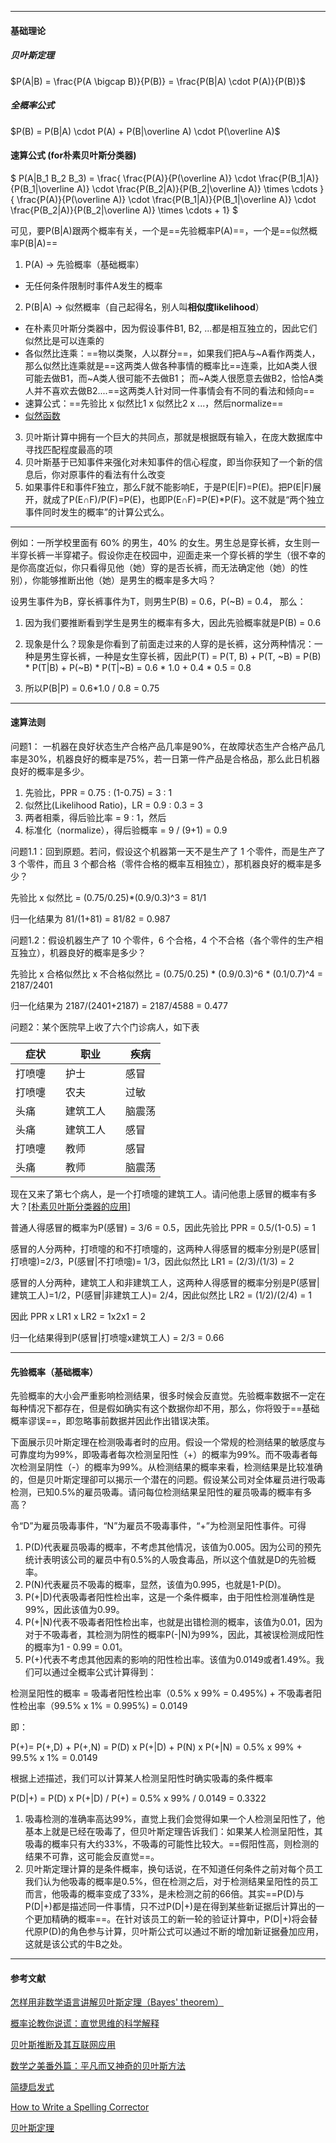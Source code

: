 
---
#### 基础理论
##### 贝叶斯定理

$P(A|B) = \frac{P(A \bigcap B)}{P(B)} = \frac{P(B|A) \cdot P(A)}{P(B)}$

##### 全概率公式

$P(B) = P(B|A) \cdot P(A) + P(B|\overline A) \cdot P(\overline A)$


#### 速算公式 (for朴素贝叶斯分类器)

$
P(A|B_1 B_2 B_3) = \frac{ \frac{P(A)}{P(\overline A)} \cdot \frac{P(B_1|A)}{P(B_1|\overline A)} \cdot \frac{P(B_2|A)}{P(B_2|\overline A)} \times \cdots }{ \frac{P(A)}{P(\overline A)} \cdot \frac{P(B_1|A)}{P(B_1|\overline A)} \cdot \frac{P(B_2|A)}{P(B_2|\overline A)} \times \cdots  + 1}
$

可见，要P(B|A)跟两个概率有关，一个是==先验概率P(A)==，一个是==似然概率P(B|A)==

1. P(A) -> 先验概率（基础概率）
- 无任何条件限制时事件A发生的概率

2. P(B|A) -> 似然概率（自己起得名，别人叫**相似度likelihood**）
- 在朴素贝叶斯分类器中，因为假设事件B1, B2, ...都是相互独立的，因此它们似然比是可以连乘的
- 各似然比连乘：==物以类聚，人以群分==，如果我们把A与~A看作两类人， 那么似然比连乘就是==这两类人做各种事情的概率比==连乘，比如A类人很可能去做B1，而~A类人很可能不去做B1； 而~A类人很愿意去做B2，恰恰A类人并不喜欢去做B2....==这两类人针对同一件事情会有不同的看法和倾向==
- 速算公式：==先验比 x 似然比1 x 似然比2 x ...，然后normalize==
- [似然函数](https://en.wikipedia.org/wiki/Likelihood_function)
3. 贝叶斯计算中拥有一个巨大的共同点，那就是根据既有输入，在庞大数据库中寻找匹配程度最高的项
4. 贝叶斯基于已知事件来强化对未知事件的信心程度，即当你获知了一个新的信息后，你对原事件的看法有什么改变
5. 如果事件E和事件F独立，那么F就不能影响E，于是P(E|F)=P(E)。把P(E|F)展开，就成了P(E∩F)/P(F)=P(E)，也即P(E∩F)=P(E)*P(F)。这不就是“两个独立事件同时发生的概率”的计算公式么。

***

例如：一所学校里面有 60% 的男生，40% 的女生。男生总是穿长裤，女生则一半穿长裤一半穿裙子。假设你走在校园中，迎面走来一个穿长裤的学生（很不幸的是你高度近似，你只看得见他（她）穿的是否长裤，而无法确定他（她）的性别），你能够推断出他（她）是男生的概率是多大吗？

设男生事件为B，穿长裤事件为T，则男生P(B) = 0.6，P(~B) = 0.4， 那么：

1. 因为我们要推断看到学生是男生的概率有多大，因此先验概率就是P(B) = 0.6

2. 现象是什么？现象是你看到了前面走过来的人穿的是长裤，这分两种情况：一种是男生穿长裤，一种是女生穿长裤，因此P(T) = P(T, B) + P(T, ~B) = P(B) * P(T|B) + P(~B) * P(T|~B) = 0.6 * 1.0 + 0.4 * 0.5 = 0.8

3. 所以P(B|P) = 0.6*1.0 / 0.8 = 0.75

---
#### 速算法则

问题1： 一机器在良好状态生产合格产品几率是90%，在故障状态生产合格产品几率是30%，机器良好的概率是75%，若一日第一件产品是合格品，那么此日机器良好的概率是多少。 


1. 先验比，PPR = 0.75 : (1-0.75) = 3 : 1
2. 似然比(Likelihood Ratio)，LR = 0.9 : 0.3 = 3
3. 两者相乘，得后验比率 = 9 : 1，然后
4. 标准化（normalize），得后验概率 = 9 / (9+1) = 0.9


问题1.1：回到原题。若问，假设这个机器第一天不是生产了 1 个零件，而是生产了 3 个零件，而且 3 个都合格（零件合格的概率互相独立），那机器良好的概率是多少？

先验比 x 似然比 =  (0.75/0.25)*(0.9/0.3)^3 = 81/1

归一化结果为 81/(1+81) = 81/82 = 0.987


问题1.2：假设机器生产了 10 个零件，6 个合格，4 个不合格（各个零件的生产相互独立），机器良好的概率是多少？

先验比 x 合格似然比 x 不合格似然比 = (0.75/0.25) * (0.9/0.3)^6 * (0.1/0.7)^4 = 2187/2401

归一化结果为 2187/(2401+2187) = 2187/4588 = 0.477



问题2：某个医院早上收了六个门诊病人，如下表

|症状　　| 职业　　　|疾病   |
|---    |---      |---     |
|打喷嚏　| 护士　　　| 感冒  |
|打喷嚏　| 农夫　　　| 过敏  |
|头痛　　| 建筑工人　| 脑震荡 |
|头痛　　| 建筑工人　| 感冒  |
|打喷嚏　| 教师　　　| 感冒  |
|头痛　　| 教师　　　| 脑震荡 |

现在又来了第七个病人，是一个打喷嚏的建筑工人。请问他患上感冒的概率有多大？[[朴素贝叶斯分类器的应用]](http://www.ruanyifeng.com/blog/2013/12/naive_bayes_classifier.html)

普通人得感冒的概率为P(感冒) = 3/6 = 0.5，因此先验比 PPR = 0.5/(1-0.5) = 1

感冒的人分两种，打喷嚏的和不打喷嚏的，这两种人得感冒的概率分别是P(感冒|打喷嚏)=2/3，P(感冒|不打喷嚏)= 1/3，因此似然比 LR1 = (2/3)/(1/3) = 2

感冒的人分两种，建筑工人和非建筑工人，这两种人得感冒的概率分别是P(感冒|建筑工人)=1/2，P(感冒|非建筑工人)= 2/4，因此似然比 LR2 = (1/2)/(2/4) = 1

因此 PPR x LR1 x LR2 = 1x2x1 = 2

归一化结果得到P(感冒|打喷嚏x建筑工人) = 2/3 = 0.66


---
#### 先验概率（基础概率）

先验概率的大小会严重影响检测结果，很多时候会反直觉。先验概率数据不一定在每种情况下都存在，但是假如确实有这个数据你却不用，那么，你将毁于==基础概率谬误==，即忽略事前数据并因此作出错误决策。

下面展示贝叶斯定理在检测吸毒者时的应用。假设一个常规的检测结果的敏感度与可靠度均为99%，即吸毒者每次检测呈阳性（+）的概率为99%。而不吸毒者每次检测呈阴性（-）的概率为99%。从检测结果的概率来看，检测结果是比较准确的，但是贝叶斯定理卻可以揭示一个潜在的问题。假设某公司对全体雇员进行吸毒检测，已知0.5%的雇员吸毒。请问每位检测结果呈阳性的雇员吸毒的概率有多高？


令“D”为雇员吸毒事件，“N”为雇员不吸毒事件，“+”为检测呈阳性事件。可得
1. P(D)代表雇员吸毒的概率，不考虑其他情况，该值为0.005。因为公司的预先统计表明该公司的雇员中有0.5%的人吸食毒品，所以这个值就是D的先验概率。
2. P(N)代表雇员不吸毒的概率，显然，该值为0.995，也就是1-P(D)。
3. P(+|D)代表吸毒者阳性检出率，这是一个条件概率，由于阳性检测准确性是99%，因此该值为0.99。
4. P(+|N)代表不吸毒者阳性检出率，也就是出错检测的概率，该值为0.01，因为对于不吸毒者，其检测为阴性的概率P(-|N)为99%，因此，其被误检测成阳性的概率为1 - 0.99 = 0.01。
5. P(+)代表不考虑其他因素的影响的阳性检出率。该值为0.0149或者1.49%。我们可以通过全概率公式计算得到：


检测呈阳性的概率  = 吸毒者阳性检出率（0.5% x 99% = 0.495%) + 不吸毒者阳性检出率（99.5% x 1% = 0.995%) = 0.0149

即：

P(+)= P(+,D) + P(+,N) = P(D) x P(+|D) + P(N) x P(+|N)
= 0.5% x 99% + 99.5% x 1%
= 0.0149

根据上述描述，我们可以计算某人检测呈阳性时确实吸毒的条件概率

P(D|+)  = P(D) x P(+|D) / P(+)
= 0.5% x 99% / 0.0149
= 0.3322



1. 吸毒检测的准确率高达99%，直觉上我们会觉得如果一个人检测呈阳性了，他基本上就是已经在吸毒了，但贝叶斯定理告诉我们：如果某人检测呈阳性，其吸毒的概率只有大约33%，不吸毒的可能性比较大。==假阳性高，则检测的结果不可靠，这可能会反直觉==。
2. 贝叶斯定理计算的是条件概率，换句话说，在不知道任何条件之前对每个员工我们认为他吸毒的概率是0.5%，但在检测之后，对于检测结果呈阳性的员工而言，他吸毒的概率变成了33%，是未检测之前的66倍。其实==P(D)与P(D|+)都是描述同一件事情，只不过P(D|+)是在得到某些新证据后计算出的一个更加精确的概率==。在针对该员工的新一轮的验证计算中，P(D|+)将会替代原P(D)的角色参与计算，贝叶斯公式可以通过不断的增加新证据叠加应用，这就是该公式的牛B之处。

---
#### 参考文献

[怎样用非数学语言讲解贝叶斯定理（Bayes' theorem）](https://www.zhihu.com/question/19725590/answer/32177811#)

[概率论教你说谎：直觉思维的科学解释](http://www.matrix67.com/blog/archives/2517)

[贝叶斯推断及其互联网应用](http://www.ruanyifeng.com/blog/2011/08/bayesian_inference_part_one.html)

[数学之美番外篇：平凡而又神奇的贝叶斯方法](http://mindhacks.cn/2008/09/21/the-magical-bayesian-method/)

[简捷启发式](https://book.douban.com/subject/1599035/)

[How to Write a Spelling Corrector](http://norvig.com/spell-correct.html)

[贝叶斯定理](https://zh.wikipedia.org/zh/%E8%B4%9D%E5%8F%B6%E6%96%AF%E5%AE%9A%E7%90%86)
